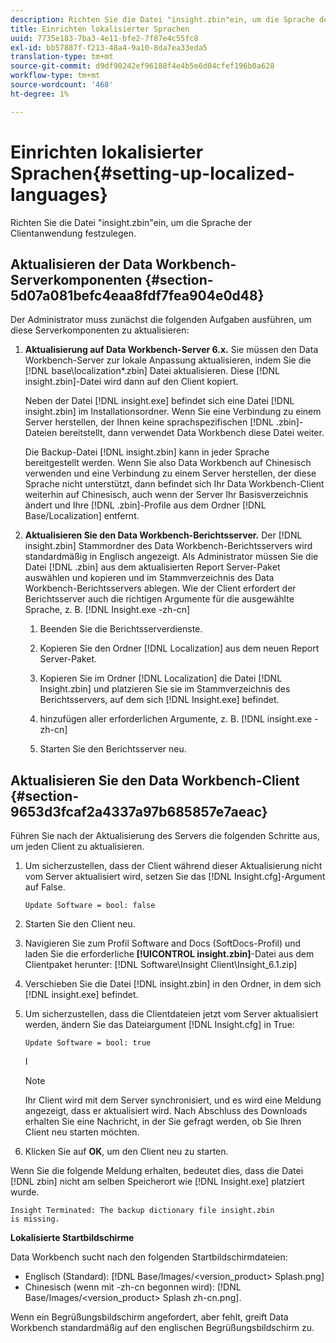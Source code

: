 ```yaml
---
description: Richten Sie die Datei "insight.zbin"ein, um die Sprache der Clientanwendung festzulegen.
title: Einrichten lokalisierter Sprachen
uuid: 7735e183-7ba3-4e11-bfe2-7f87e4c55fc8
exl-id: bb57887f-f213-48a4-9a10-8da7ea33eda5
translation-type: tm+mt
source-git-commit: d9df90242ef96188f4e4b5e6d04cfef196b0a628
workflow-type: tm+mt
source-wordcount: '468'
ht-degree: 1%

---
```


# Einrichten lokalisierter Sprachen{#setting-up-localized-languages}

Richten Sie die Datei &quot;insight.zbin&quot;ein, um die Sprache der Clientanwendung festzulegen.

## Aktualisieren der Data Workbench-Serverkomponenten {#section-5d07a081befc4eaa8fdf7fea904e0d48}

Der Administrator muss zunächst die folgenden Aufgaben ausführen, um diese Serverkomponenten zu aktualisieren:

1. **Aktualisierung auf Data Workbench-Server 6.x.** Sie müssen den Data Workbench-Server zur lokale Anpassung aktualisieren, indem Sie die  [!DNL base\localization\*.zbin] Datei aktualisieren. Diese [!DNL insight.zbin]-Datei wird dann auf den Client kopiert.

   Neben der Datei [!DNL insight.exe] befindet sich eine Datei [!DNL insight.zbin] im Installationsordner. Wenn Sie eine Verbindung zu einem Server herstellen, der Ihnen keine sprachspezifischen [!DNL .zbin]-Dateien bereitstellt, dann verwendet Data Workbench diese Datei weiter.

   Die Backup-Datei [!DNL insight.zbin] kann in jeder Sprache bereitgestellt werden. Wenn Sie also Data Workbench auf Chinesisch verwenden und eine Verbindung zu einem Server herstellen, der diese Sprache nicht unterstützt, dann befindet sich Ihr Data Workbench-Client weiterhin auf Chinesisch, auch wenn der Server Ihr Basisverzeichnis ändert und Ihre [!DNL .zbin]-Profile aus dem Ordner [!DNL Base/Localization] entfernt.

1. **Aktualisieren Sie den Data Workbench-Berichtsserver.** Der  [!DNL insight.zbin] Stammordner des Data Workbench-Berichtsservers wird standardmäßig in Englisch angezeigt. Als Administrator müssen Sie die Datei [!DNL .zbin] aus dem aktualisierten Report Server-Paket auswählen und kopieren und im Stammverzeichnis des Data Workbench-Berichtsservers ablegen. Wie der Client erfordert der Berichtsserver auch die richtigen Argumente für die ausgewählte Sprache, z. B. [!DNL Insight.exe -zh-cn]

   1. Beenden Sie die Berichtsserverdienste.
   1. Kopieren Sie den Ordner [!DNL Localization] aus dem neuen Report Server-Paket.
   1. Kopieren Sie im Ordner [!DNL Localization] die Datei [!DNL Insight.zbin] und platzieren Sie sie im Stammverzeichnis des Berichtsservers, auf dem sich [!DNL Insight.exe] befindet.

   1. hinzufügen aller erforderlichen Argumente, z. B. [!DNL insight.exe -zh-cn]
   1. Starten Sie den Berichtsserver neu.

## Aktualisieren Sie den Data Workbench-Client {#section-9653d3fcaf2a4337a97b685857e7aeac}

Führen Sie nach der Aktualisierung des Servers die folgenden Schritte aus, um jeden Client zu aktualisieren.

1. Um sicherzustellen, dass der Client während dieser Aktualisierung nicht vom Server aktualisiert wird, setzen Sie das [!DNL Insight.cfg]-Argument auf False.

   ```
   Update Software = bool: false
   ```

1. Starten Sie den Client neu.
1. Navigieren Sie zum Profil Software and Docs (SoftDocs-Profil) und laden Sie die erforderliche **[!UICONTROL insight.zbin]**-Datei aus dem Clientpaket herunter: [!DNL Software\Insight Client\Insight_6.1.zip]

1. Verschieben Sie die Datei [!DNL insight.zbin] in den Ordner, in dem sich [!DNL insight.exe] befindet.

1. Um sicherzustellen, dass die Clientdateien jetzt vom Server aktualisiert werden, ändern Sie das Dateiargument [!DNL Insight.cfg] in True:

   ```
   Update Software = bool: true
   ```

   I

   >[!NOTE]
   >
   >Ihr Client wird mit dem Server synchronisiert, und es wird eine Meldung angezeigt, dass er aktualisiert wird. Nach Abschluss des Downloads erhalten Sie eine Nachricht, in der Sie gefragt werden, ob Sie Ihren Client neu starten möchten.

1. Klicken Sie auf **OK**, um den Client neu zu starten.

Wenn Sie die folgende Meldung erhalten, bedeutet dies, dass die Datei [!DNL zbin] nicht am selben Speicherort wie [!DNL Insight.exe] platziert wurde.

```
Insight Terminated: The backup dictionary file insight.zbin 
is missing.
```

**Lokalisierte Startbildschirme**

Data Workbench sucht nach den folgenden Startbildschirmdateien:

* Englisch (Standard): [!DNL Base/Images/<version_product> Splash.png]
* Chinesisch (wenn mit -zh-cn begonnen wird): [!DNL Base/Images/<version_product> Splash zh-cn.png].

Wenn ein Begrüßungsbildschirm angefordert, aber fehlt, greift Data Workbench standardmäßig auf den englischen Begrüßungsbildschirm zu.

<!-- <a id="section_91AE5EF234C14652A7B04082A22629AB"></a> -->
